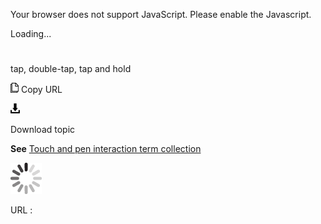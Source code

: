 Your browser does not support JavaScript. Please enable the Javascript.

Loading...

# 

tap, double-tap, tap and hold

![Copy URL](tap-double-tap-tap-and-hold_files/Copy.png)
Copy URL

![Download](tap-double-tap-tap-and-hold_files/Download.png)

Download topic

**See** [Touch and pen interaction term collection](https://worldready.cloudapp.net/Styleguide/Read?id=2700&topicid=29032)

![In progress](tap-double-tap-tap-and-hold_files/activity-large.gif)

URL :
